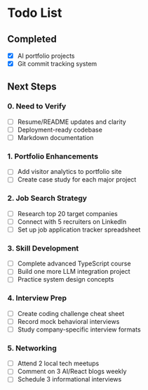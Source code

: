 # Todo List

## Completed
- [x] AI portfolio projects
- [x] Git commit tracking system

## Next Steps

### 0. Need to Verify

- [ ] Resume/README updates and clarity
- [ ] Deployment-ready codebase
- [ ] Markdown documentation

### 1. Portfolio Enhancements
- [ ] Add visitor analytics to portfolio site
- [ ] Create case study for each major project

### 2. Job Search Strategy
- [ ] Research top 20 target companies
- [ ] Connect with 5 recruiters on LinkedIn
- [ ] Set up job application tracker spreadsheet

### 3. Skill Development
- [ ] Complete advanced TypeScript course
- [ ] Build one more LLM integration project
- [ ] Practice system design concepts

### 4. Interview Prep
- [ ] Create coding challenge cheat sheet
- [ ] Record mock behavioral interviews
- [ ] Study company-specific interview formats

### 5. Networking
- [ ] Attend 2 local tech meetups
- [ ] Comment on 3 AI/React blogs weekly
- [ ] Schedule 3 informational interviews
